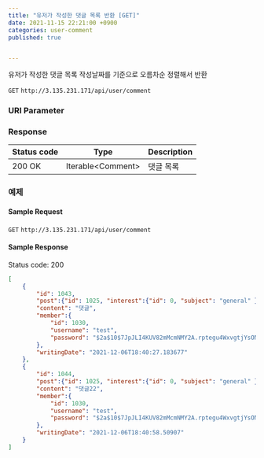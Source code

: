 ```yaml
---
title: "유저가 작성한 댓글 목록 반환 [GET]"
date: 2021-11-15 22:21:00 +0900
categories: user-comment
published: true


---
```


유저가 작성한 댓글 목록 작성날짜를 기준으로 오름차순 정렬해서 반환

`GET` `http://3.135.231.171/api/user/comment`

### URI Parameter

### Response

| Status code | Type               | Description |
| ----------- | ------------------ | ----------- |
| 200 OK      | Iterable\<Comment> | 댓글 목록   |



### 예제

#### Sample Request

`GET` `http://3.135.231.171/api/user/comment`

#### Sample Response

Status code: 200

```json
[
    {
        "id": 1043,
        "post":{"id": 1025, "interest":{"id": 0, "subject": "general" },…},
        "content": "댓글",
        "member":{
            "id": 1030,
            "username": "test",
            "password": "$2a$10$7JpJLI4KUV82mMcmNMY2A.rptegu4WxvgtjYsONETJQNrpSR8rZa6"
        },
        "writingDate": "2021-12-06T18:40:27.183677"
    },
    {
        "id": 1044,
        "post":{"id": 1025, "interest":{"id": 0, "subject": "general" },…},
        "content": "댓글22",
        "member":{
            "id": 1030,
            "username": "test",
            "password": "$2a$10$7JpJLI4KUV82mMcmNMY2A.rptegu4WxvgtjYsONETJQNrpSR8rZa6"
        },
        "writingDate": "2021-12-06T18:40:58.50907"
    }
]
```

